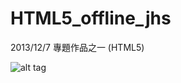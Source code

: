 HTML5_offline_jhs
=================

2013/12/7 專題作品之一 (HTML5)


![alt tag](http://i.imgur.com/t9iWgT7.png)
